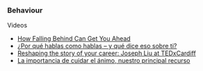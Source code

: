 ### Behaviour

Videos

- [How Falling Behind Can Get You Ahead](https://www.youtube.com/watch?v=BQ2_BwqcFsc)
- [¿Por qué hablas como hablas – y qué dice eso sobre ti?](https://www.youtube.com/watch?v=wquD47mWOIs&t=24s)
- [Reshaping the story of your career: Joseph Liu at TEDxCardiff](https://www.youtube.com/watch?v=OGpVOSPqboc)
- [La importancia de cuidar el ánimo, nuestro principal recurso](https://www.youtube.com/watch?v=UhgM4d0QQtw)
